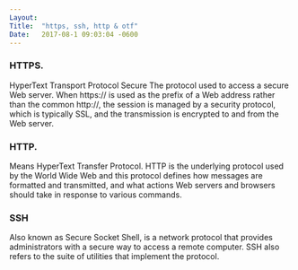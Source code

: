 ```yaml
---
Layout:	
Title:	"https, ssh, http & otf"
Date:	2017-08-1 09:03:04 -0600
---
```


### HTTPS. 

HyperText Transport Protocol Secure The protocol used to access a secure Web server. When https:// is used as the prefix of a Web address rather than the common http://, the session is managed by a security protocol, which is typically SSL, and the transmission is encrypted to and from the Web server.

### HTTP.

Means HyperText Transfer Protocol. HTTP is the underlying protocol used by the World Wide Web and this protocol defines how messages are formatted and transmitted, and what actions Web servers and browsers should take in response to various commands.

### SSH

Also known as Secure Socket Shell, is a network protocol that provides administrators with a secure way to access a remote computer. SSH also refers to the suite of utilities that implement the protocol.
